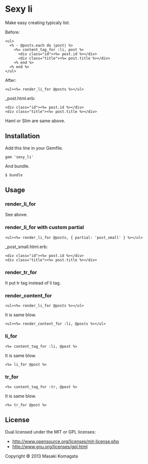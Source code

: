 # Sexy li

Make easy creating typicaly list.

Before:

    <ul>
      <% - @posts.each do |post| %>
        <%= content_tag_for :li, post %>
          <div class="id"><%= post.id %></div>
          <div class="title"><%= post.title %></div>
        <% end %>
      <% end %>
    </ul>

After:

    <ul><%= render_li_for @posts %></ul>

_post.html.erb:

    <div class="id"><%= post.id %></div>
    <div class="title"><%= post.title %></div>

Haml or Slim are same above.

## Installation

Add this line in your Gemfile.

    gem 'sexy_li'

And bundle.

    $ bundle

## Usage

### render_li_for

See above.

### render_li_for with custom partial

    <ul><%= render_li_for @posts, { partial: 'post_small' } %></ul>

_post_small.html.erb:

    <div class="id"><%= post.id %></div>
    <div class="title"><%= post.title %></div>

### render_tr_for

It put tr tag instead of li tag.


### render_content_for

    <ul><%= render_li_for @posts %></ul>

It is same blow.

    <ul><%= render_content_for :li, @posts %></ul>

### li_for

    <%= content_tag_for :li, @post %>

It is same blow.

    <%= li_for @post %>

### tr_for

    <%= content_tag_for :tr, @post %>

It is same blow.

    <%= tr_for @post %>

## License

Dual licensed under the MIT or GPL licenses:

+ http://www.opensource.org/licenses/mit-license.php
+ http://www.gnu.org/licenses/gpl.html

Copyright © 2013 Masaki Komagata
